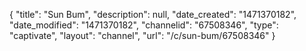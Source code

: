 {
    "title": "Sun Bum",
    "description": null,
    "date_created": "1471370182",
    "date_modified": "1471370182",
    "channelid": "67508346",
    "type": "captivate",
    "layout": "channel",
    "url": "\/c\/sun-bum\/67508346"
}